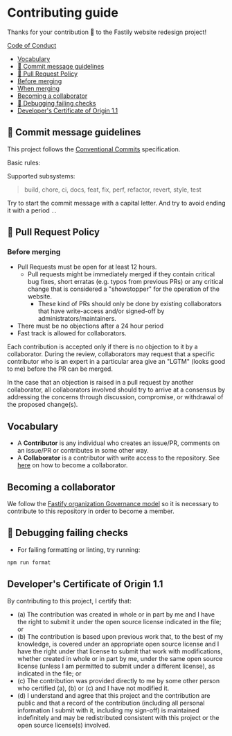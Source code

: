 # Contributing guide

Thanks for your contribution 🥳 to the Fastily website redesign project!

[Code of Conduct](https://github.com/fastify/.github/blob/main/CODE_OF_CONDUCT.md)

* [Vocabulary](#vocabulary)
* [📝 Commit message guidelines](#-commit-message-guidelines)
* [📜 Pull Request Policy](#-pull-request-policy)
* [Before merging](#before-merging)
* [When merging](#when-merging)
* [Becoming a collaborator](#becoming-a-collaborator)
* [🐛 Debugging failing checks](#-debugging-failing-checks)
* [Developer's Certificate of Origin 1.1](#developers-certificate-of-origin-11)

## 📝 Commit message guidelines

This project follows the [Conventional Commits](https://www.conventionalcommits.org/en/v1.0.0/) specification.

Basic rules:

Supported subsystems:
> build, chore, ci, docs, feat, fix, perf, refactor, revert, style, test

Try to start the commit message with a capital letter. And try to avoid ending it with a period `.`.

## 📜 Pull Request Policy

### Before merging

* Pull Requests must be open for at least 12 hours.
  * Pull requests might be immediately merged if they contain critical bug fixes, short erratas (e.g. typos from previous PRs) or any critical change that is considered a "showstopper" for the operation of the website.
    * These kind of PRs should only be done by existing collaborators that have write-access and/or signed-off by administrators/maintainers.
* There must be no objections after a 24 hour period
* Fast track is allowed for collaborators.

Each contribution is accepted only if there is no objection to it by a collaborator. During the review, collaborators may request that a specific contributor who is an expert in a particular area give an "LGTM" (looks good to me) before the PR can be merged.

In the case that an objection is raised in a pull request by another collaborator, all collaborators involved should try to arrive at a consensus by addressing the concerns through discussion, compromise, or withdrawal of the proposed change(s).


## Vocabulary

* A **Contributor** is any individual who creates an issue/PR, comments on an issue/PR
  or contributes in some other way.
* A **Collaborator** is a contributor with write access to the repository. See [here](#becoming-a-collaborator) on how to become a collaborator.

## Becoming a collaborator

We follow the [Fastify organization Governance model](https://github.com/fastify/fastify/blob/main/GOVERNANCE.md#collaborator-nominations) so it is necessary to contribute to this repository in order to become a member.

## 🐛 Debugging failing checks

* For failing formatting or linting, try running:

```bash
npm run format
```

## Developer's Certificate of Origin 1.1

By contributing to this project, I certify that:

* (a) The contribution was created in whole or in part by me and I have the right to
  submit it under the open source license indicated in the file; or
* (b) The contribution is based upon previous work that, to the best of my knowledge,
  is covered under an appropriate open source license and I have the right under that
  license to submit that work with modifications, whether created in whole or in part
  by me, under the same open source license (unless I am permitted to submit under a
  different license), as indicated in the file; or
* (c) The contribution was provided directly to me by some other person who certified
  (a), (b) or (c) and I have not modified it.
* (d) I understand and agree that this project and the contribution are public and that
  a record of the contribution (including all personal information I submit with it,
  including my sign-off) is maintained indefinitely and may be redistributed consistent
  with this project or the open source license(s) involved.
